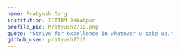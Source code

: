 ```yaml
---
name: Pratyush Garg
institution: IIITDM Jabalpur
profile_pic: Pratyush2710.png
quote: "Strive for excellence in whatever u take up."
github_user: pratyush2710
---
```


